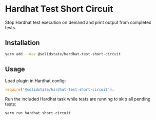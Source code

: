 # Hardhat Test Short Circuit

Stop Hardhat test execution on demand and print output from completed tests.

## Installation

```bash
yarn add --dev @solidstate/hardhat-test-short-circuit
```

## Usage

Load plugin in Hardhat config:

```javascript
require('@solidstate/hardhat-test-short-circuit');
```

Run the included Hardhat task while tests are running to skip all pending tests:

```bash
yarn run hardhat short-circuit
```
